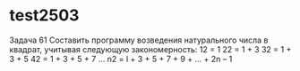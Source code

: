 # test2503
Задача 61
Составить программу возведения натурального числа в квадрат, учитывая следующую закономерность:
12 = 1
22 = 1 + 3
32 = 1 + 3 + 5
42 = 1 + 3 + 5 + 7
…
n2 = l + 3 + 5 + 7 + 9 + ... + 2n – 1

